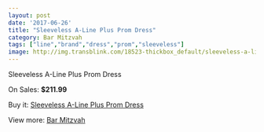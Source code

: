 ```yaml
---
layout: post
date: '2017-06-26'
title: "Sleeveless A-Line Plus Prom Dress"
category: Bar Mitzvah
tags: ["line","brand","dress","prom","sleeveless"]
image: http://img.transblink.com/18523-thickbox_default/sleeveless-a-line-plus-prom-dress.jpg
---
```

Sleeveless A-Line Plus Prom Dress

On Sales: **$211.99**
<a href="https://www.transblink.com/en/bar-mitzvah/5787-sleeveless-a-line-plus-prom-dress.html"><amp-img layout="responsive" width="600" height="600" src="//img.transblink.com/18523-thickbox_default/sleeveless-a-line-plus-prom-dress.jpg" alt="Sleeveless A-Line Plus Prom Dress 0" /></a>
<a href="https://www.transblink.com/en/bar-mitzvah/5787-sleeveless-a-line-plus-prom-dress.html"><amp-img layout="responsive" width="600" height="600" src="//img.transblink.com/18525-thickbox_default/sleeveless-a-line-plus-prom-dress.jpg" alt="Sleeveless A-Line Plus Prom Dress 1" /></a>
<a href="https://www.transblink.com/en/bar-mitzvah/5787-sleeveless-a-line-plus-prom-dress.html"><amp-img layout="responsive" width="600" height="600" src="//img.transblink.com/18524-thickbox_default/sleeveless-a-line-plus-prom-dress.jpg" alt="Sleeveless A-Line Plus Prom Dress 2" /></a>

Buy it: [Sleeveless A-Line Plus Prom Dress](https://www.transblink.com/en/bar-mitzvah/5787-sleeveless-a-line-plus-prom-dress.html "Sleeveless A-Line Plus Prom Dress")

View more: [Bar Mitzvah](https://www.transblink.com/en/2-bar-mitzvah "Bar Mitzvah")